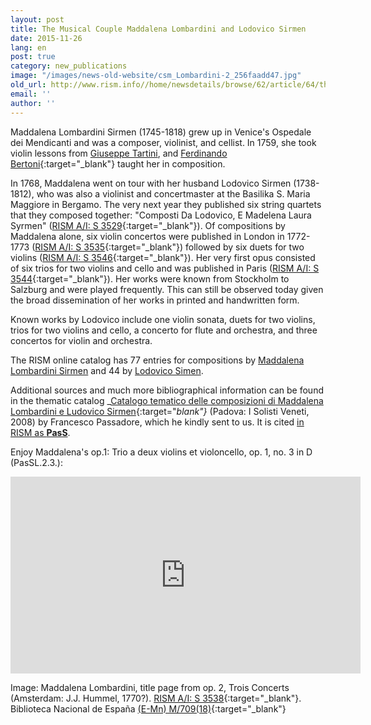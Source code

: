 ```yaml
---
layout: post
title: The Musical Couple Maddalena Lombardini and Lodovico Sirmen
date: 2015-11-26
lang: en
post: true
category: new_publications
image: "/images/news-old-website/csm_Lombardini-2_256faadd47.jpg"
old_url: http://www.rism.info//home/newsdetails/browse/62/article/64/the-musical-couple-maddalena-lombardini-and-lodovico-sirmen.html
email: ''
author: ''
---
```


Maddalena Lombardini Sirmen (1745-1818) grew up in Venice's Ospedale dei Mendicanti and was a composer, violinist, and cellist. In 1759, she took violin lessons from [Giuseppe Tartini](https://opac.rism.info/search?View=rism&author=Giuseppe+Tartini "external-link-new-window"), and [Ferdinando Bertoni](https://opac.rism.info/search?View=rism&author=Ferdinando+Bertoni){:target="_blank"} taught her in composition.

In 1768, Maddalena went on tour with her husband Lodovico Sirmen (1738-1812), who was also a violinist and concertmaster at the Basilika S. Maria Maggiore in Bergamo. The very next year they published six string quartets that they composed together: "Composti Da Lodovico, E Madelena Laura Syrmen" ([RISM A/I: S 3529](https://opac.rism.info/search?id=00000990059887){:target="_blank"}). Of compositions by Maddalena alone, six violin concertos were published in London in 1772-1773 ([RISM A/I: S 3535](https://opac.rism.info/search?id=00000990059893){:target="_blank"}) followed by six duets for two violins ([RISM A/I: S 3546](https://opac.rism.info/search?id=00000990059904){:target="_blank"}). Her very first opus consisted of six trios for two violins and cello and was published in Paris ([RISM A/I: S 3544](https://opac.rism.info/search?id=00000990059902){:target="_blank"}). Her works were known from Stockholm to Salzburg and were played frequently. This can still be observed today given the broad dissemination of her works in printed and handwritten form.

Known works by Lodovico include one violin sonata, duets for two violins, trios for two violins and cello, a concerto for flute and orchestra, and three concertos for violin and orchestra.

The RISM online catalog has 77 entries for compositions by [Maddalena Lombardini Sirmen](https://opac.rism.info/search?View=rism&author=maddalena+laura+syrmen "external-link-new-window") and 44 by [Lodovico Simen](https://opac.rism.info/search?View=rism&author=lodovico+maria+gaspar+syrmen "external-link-new-window").

Additional sources and much more bibliographical information can be found in the thematic catalog _[Catalogo tematico delle composizioni di Maddalena Lombardini e Ludovico Sirmen](http://www.solistiveneti.it/home.php?lang=Eng&home=s&news=s&tp=claudioscimone&file=edizioni.php){:target="_blank"}_ (Padova: I Solisti Veneti, 2008) by Francesco Passadore, which he kindly sent to us. It is cited [in RISM as **PasS**](https://opac.rism.info/search?View=rism&q=PasS&author=syrmen "external-link-new-window").

Enjoy Maddalena's op.1: Trio a deux violins et violoncello, op. 1, no. 3 in D (PasSL.2.3.):

<iframe width="560" height="315" src="https://www.youtube.com/embed/ovKfheo1vzM" frameborder="0" allowfullscreen></iframe>


Image: Maddalena Lombardini, title page from op. 2, Trois Concerts (Amsterdam: J.J. Hummel, 1770?). [RISM A/I: S 3538](https://opac.rism.info/search?id=00000990059896){:target="_blank"}. Biblioteca Nacional de España [(E-Mn) M/709(18)](http://bdh-rd.bne.es/viewer.vm?id=0000009725&page=1){:target="_blank"}


